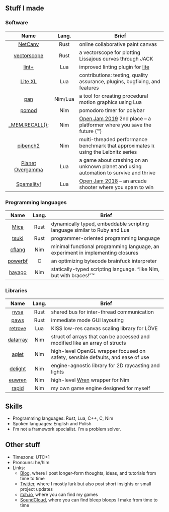 ## Stuff I made

### Software

| Name | Lang. | Brief |
| :-: | :-: | --- |
| [NetCanv](https://github.com/liquidev/netcanv) | Rust | online collaborative paint canvas |
| [vectorscope](https://github.com/liquidev/vectorscope) | Rust | a vectorscope for plotting Lissajous curves through JACK |
| [lint+](https://github.com/liquidev/lintplus) | Lua | improved linting plugin for [lite](https://github.com/rxi/lite) |
| [Lite XL](https://github.com/franko/lite-xl) | Lua | contributions: testing, quality assurance, plugins, bugfixing, and features |
| [pan](https://github.com/liquidev/pan) | Nim/Lua | a tool for creating procedural motion graphics using Lua |
| [pomod](https://github.com/liquidev/pomod) | Nim | pomodoro timer for polybar |
| [\_MEM.RECALL();](https://github.com/liquidev/memrecall) | Nim | [Open Jam 2019](https://itch.io/jam/open-jam-2019) 2nd place – a platformer where you save the future (™) |
| [pibench2](https://github.com/liquidev/pibench2) | Nim | multi-threaded performance benchmark that approximates π using the Leibnitz series |
| [Planet Overgamma](https://github.com/liquidev/planet-overgamma) | Lua | a game about crashing on an unknown planet and using automation to survive and thrive |
| [Spamality!](https://github.com/liquidev/spamality) | Lua | [Open Jam 2018](https://itch.io/jam/open-jam-2018) – an arcade shooter where you spam to win |

### Programming languages

| Name | Lang. | Brief |
| :-: | :-: | --- |
| [Mica](https://github.com/liquidev/mica) | Rust | dynamically typed, embeddable scripting language similar to Ruby and Lua |
| [tsuki](https://github.com/liquidev/tsuki) | Rust | programmer-oriented programming language |
| [cflang](https://github.com/liquidev/cflang) | Nim | minimal functional programming language, an experiment in implementing closures |
| [powerbf](https://github.com/liquidev/powerbf) | C | an optimizing bytecode brainfuck interpreter |
| [hayago](https://github.com/liquidev/hayago) | Nim | statically-typed scripting language. “like Nim, but with braces!”™ |

### Libraries

| Name | Lang. | Brief |
| :-: | :-: | --- |
| [nysa](https://github.com/liquidev/nysa) | Rust | shared bus for inter-thread communication |
| [paws](https://github.com/liquidev/paws) | Rust | immediate mode GUI layouting |
| [retrove](https://github.com/liquidev/retrove) | Lua | KISS low-res canvas scaling library for LÖVE |
| [datarray](https://github.com/liquidev/datarray) | Nim | struct of arrays that can be accessed and modified like an array of structs |
| [aglet](https://github.com/liquidev/aglet) | Nim | high-level OpenGL wrapper focused on safety, sensible defaults, and ease of use |
| [delight](https://github.com/liquidev/delight) | Nim | engine-agnostic library for 2D raycasting and lights |
| [euwren](https://github.com/liquidev/euwren) | Nim | high-level [Wren](https://wren.io) wrapper for Nim |
| [rapid](https://github.com/liquidev/rapid) | Nim | my own game engine designed for myself |

## Skills

- Programming languages: Rust, Lua, C++, C, Nim
- Spoken languages: English and Polish
- I'm not a framework specialist. I'm a problem solver.

## Other stuff

- Timezone: UTC+1
- Pronouns: he/him
- Links:
  - [Blog](https://liquidev.net), where I post longer-form thoughts, ideas, and tutorials from time to time
  - [Twitter](https://twitter.com/liquidexw), where I mostly lurk but also post short insights or small project updates
  - [itch.io](https://lqdev.itch.io/), where you can find my games
  - [SoundCloud](https://soundcloud.com/daknus), where you can find bleep bloops I make from time to time

<!-- oh hello there lurker! glad to see you.
     i didn't put any easter eggs here yet, check back later. -->
